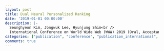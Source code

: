 ```yaml
---
layout: post
title: Dual Neural Personalized Ranking
date: '2019-01-01 00:00:00'
description: |-
  Seunghyeon Kim, Jongwuk Lee, Hyunjung Shim<br />
  International Conference on World Wide Web (WWW) 2019 (Oral, Acceptance Rate: 18%, 225/1247)
categories: ["publication", "conference", "publication_international", "conference_international"]
comments: true
---
```

